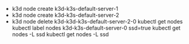 
* k3d node create k3d-k3s-default-server-1
* k3d node create k3d-k3s-default-server-2
* k3d node delete k3d-k3d-k3s-default-server-2-0
kubectl get nodes
kubectl label nodes k3d-k3s-default-server-0 ssd=true
kubectl get nodes -L ssd
kubectl get nodes -L ssd
